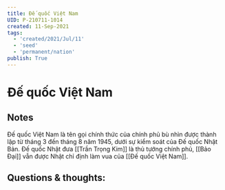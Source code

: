 ```yaml
---
title: Đế quốc Việt Nam
UID: P-210711-1014
created: 11-Sep-2021
tags:
  - 'created/2021/Jul/11'
  - 'seed'
  - 'permanent/nation'
publish: True
---
```

# Đế quốc Việt Nam

## Notes
Đế quốc Việt Nam là tên gọi chính thức của chính phủ bù nhìn được thành lập từ tháng 3 đến tháng 8 năm 1945, dưới sự kiểm soát của Đế quốc Nhật Bản. Đế quốc Nhật đưa [[Trần Trọng Kim]] là thủ tướng chính phủ, [[Bảo Đại]] vẫn được Nhật chỉ định làm vua của [[Đế quốc Việt Nam]].

## Questions & thoughts:

